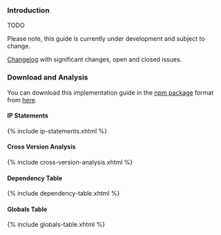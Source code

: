 ### Introduction
TODO

<div markdown="1" class="stu-note">

Please note, this guide is currently under development and subject to change.

[Changelog](changelog.html) with significant changes, open and closed issues.

</div>

### Download and Analysis
You can download this implementation guide in the [npm package](https://confluence.hl7.org/display/FHIR/NPM+Package+Specification) format from [here](package.tgz).


#### IP Statements

{% include ip-statements.xhtml %}

#### Cross Version Analysis

{% include cross-version-analysis.xhtml %}

#### Dependency Table

{% include dependency-table.xhtml %}

#### Globals Table

{% include globals-table.xhtml %}

